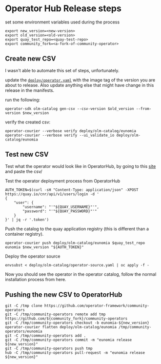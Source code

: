 # Operator Hub Release steps

set some environment variables used during the process

```shell
export new_version=<new-version>
export old_version=<old-version>
export quay_test_repo=<quay-test-repo>
export community_fork=<a-fork-of-community-operator>
```

## Create new CSV

I wasn't able to automate this set of steps, unfortunately.

update the [`deploy/operator.yaml`](./deploy/operator.yaml) with the image tag of the version you are about to release. Also update anything else that might have change in this release in the manifests.

run the following:

```shell
operator-sdk olm-catalog gen-csv --csv-version $old_version --from-version $new_version
```

verify the created csv:

```shell
operator-courier --verbose verify deploy/olm-catalog/eunomia
operator-courier --verbose verify --ui_validate_io deploy/olm-catalog/eunomia
```

## Test new CSV

Test what the operator would look like in OperatorHub, by going to this [site](https://operatorhub.io/preview) and paste the csv/

Test the operator deployment process from OperatorHub

```shell
AUTH_TOKEN=$(curl -sH "Content-Type: application/json" -XPOST https://quay.io/cnr/api/v1/users/login -d '
{
    "user": {
        "username": "'"${QUAY_USERNAME}"'",
        "password": "'"${QUAY_PASSWORD}"'"
    }
}' | jq -r '.token')
```

Push the catalog to the quay application registry (this is different than a container registry).

```shell
operator-courier push deploy/olm-catalog/eunomia $quay_test_repo eunomia $new_version "${AUTH_TOKEN}"
```

Deploy the operator source

```shell
envsubst < deploy/olm-catalog/operator-source.yaml | oc apply -f -
```

Now you should see the operator in the operator catalog, follow the normal installation process from here.

## Pushing the new CSV to OperatorHub

```shell
git -C /tmp clone https://github.com/operator-framework/community-operators
git -C /tmp/community-operators remote add tmp https://github.com/${community_fork}/community-operators
git -C /tmp/community-operators checkout -b eunomia-${new_version}
operator-courier flatten deploy/olm-catalog/eunomia /tmp/community-operators/eunomia
git -C /tmp/community-operators add .
git -C /tmp/community-operators commit -m "eunomia release ${new_version}"
git -C /tmp/community-operators push tmp
hub -C /tmp/community-operators pull-request -m "eunomia release ${new_version}"
```
